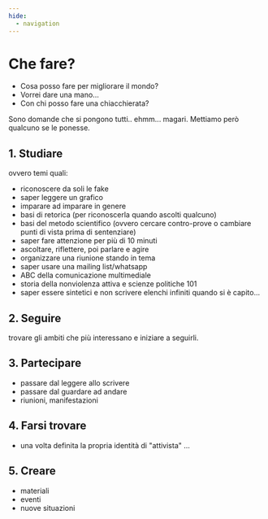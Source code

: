 ```yaml
---
hide:
  - navigation
---
```

# Che fare?

- Cosa posso fare per migliorare il mondo?
- Vorrei dare una mano...
- Con chi posso fare una chiacchierata?

Sono domande che si pongono tutti.. ehmm... magari.
Mettiamo però qualcuno se le ponesse.

## 1. Studiare
ovvero temi quali:

- riconoscere da soli le fake
- saper leggere un grafico
- imparare ad imparare in genere
- basi di retorica (per riconoscerla quando ascolti qualcuno)
- basi del metodo scientifico (ovvero cercare contro-prove o cambiare punti di vista prima di sentenziare)
- saper fare attenzione per più di 10 minuti
- ascoltare, riflettere, poi parlare e agire
- organizzare una riunione stando in tema
- saper usare una mailing list/whatsapp
- ABC della comunicazione multimediale
- storia della nonviolenza attiva e scienze politiche 101
- saper essere sintetici e non scrivere elenchi infiniti quando si è capito...

## 2. Seguire
trovare gli ambiti che più interessano e iniziare a seguirli.


## 3. Partecipare
- passare dal leggere allo scrivere
- passare dal guardare ad andare
- riunioni, manifestazioni

## 4. Farsi trovare
- una volta definita la propria identità di "attivista" ...

## 5. Creare
- materiali
- eventi
- nuove situazioni
